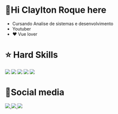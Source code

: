 <h1>&#128075;Hi Claylton Roque here</h1>
<ul>
  <li>Cursando Analise de sistemas e desenvolvimento</li>
  <li>Youtuber</li>
  <li>&#10084; Vue lover</li>
</ul>

<h1>⭐️ Hard Skills</h1>
<div>
  <img src="https://camo.githubusercontent.com/fca59a5a96d304d533795c7a6b78ad67a6ea3f43a0be9759f73980ec50d2cf41/68747470733a2f2f736b696c6c69636f6e732e6465762f69636f6e733f693d767565" />
  <img src="https://camo.githubusercontent.com/ff077b866cdc3fc2b0fa50ca6f8fa395451ffa625bc9c1133643b40e8afa2e2c/68747470733a2f2f736b696c6c69636f6e732e6465762f69636f6e733f693d7265616374" />
  <img src="https://camo.githubusercontent.com/0d2988da9136db6be2a7d781d62dbfc96c3aaf1741365816e8b630bf95b59b4a/68747470733a2f2f736b696c6c69636f6e732e6465762f69636f6e733f693d6e7578746a73" />
  <img src="https://camo.githubusercontent.com/37230426493e47511516b631d955c77e85d6b17d085bc3ace1fd5e1483bf8d16/68747470733a2f2f736b696c6c69636f6e732e6465762f69636f6e733f693d7261696c73" />
  <img src="https://camo.githubusercontent.com/f9205822242a3ae053c09a402777d5eeb408f0e10a0facc0b4fc924808056148/68747470733a2f2f736b696c6c69636f6e732e6465762f69636f6e733f693d6e6573746a73" />
</div>

<h1>&#128640;Social media</h1>
<div>
  <a href="https://www.linkedin.com/in/claylton-roque/" alt="Linkdin" target="_blank">
 <img src="https://img.shields.io/badge/LinkedIn-0077B5?style=for-the-badge&logo=linkedin&logoColor=white" />
</a>
<a href="https://medium.com/@claylton202">
  <img src="https://img.shields.io/badge/-Medium-6633cc?style=for-the-badge&logo=Elixir&logoColor=white&color=black](http://img.shields.io/badge/-Medium-12100E?style=flat&logo=medium](https://img.shields.io/badge/-Medium-12100E?style=flat&logo=medium" />
</a>
<a href="https://www.youtube.com/@ClayltonRoque" alt="Youtube" target="_blank">
 <img src="https://img.shields.io/badge/YouTube-red?style=for-the-badge&logo=youtube&logoColor=white" />
</a>
</div>





